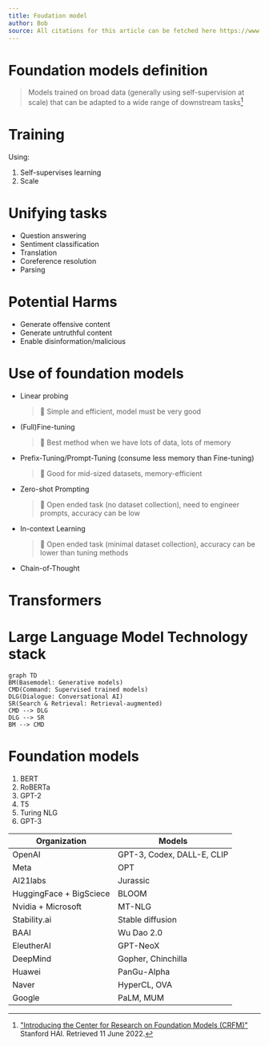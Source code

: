 ```yaml
---
title: Foudation model
author: Bob
source: All citations for this article can be fetched here https://www.youtube.com/watch?v=YzyBSDn3OQU
---
```


# Foundation models definition
> Models trained on broad data (generally using self-supervision at scale) that can be adapted to a wide range of downstream tasks[^1]
# Training
Using:
1. Self-supervises learning
2. Scale
# Unifying tasks
- Question answering
- Sentiment classification
- Translation
- Coreference resolution
- Parsing
# Potential Harms
- Generate offensive content
- Generate untruthful content
- Enable disinformation/malicious
# Use of foundation models
- Linear probing
  > :notebook:
  > Simple and efficient, model must be very good
- (Full)Fine-tuning
  > :notebook:
  > Best method when we have lots of data, lots of memory
- Prefix-Tuning/Prompt-Tuning (consume less memory than Fine-tuning)
  > :notebook:
  > Good for mid-sized datasets, memory-efficient
- Zero-shot Prompting
  > :notebook:
  > Open ended task (no dataset collection), need to engineer prompts, accuracy can be low
- In-context Learning
  > :notebook:
  > Open ended task (minimal dataset collection), accuracy can be lower than tuning methods
- Chain-of-Thought

# Transformers
# Large Language Model Technology stack
```mermaid
graph TD
BM(Basemodel: Generative models)
CMD(Command: Supervised trained models)
DLG(Dialogue: Conversational AI)
SR(Search & Retrieval: Retrieval-augmented)
CMD --> DLG
DLG --> SR
BM --> CMD
```

# Foundation models
1. BERT
2. RoBERTa
3. GPT-2
4. T5
5. Turing NLG
6. GPT-3

| Organization | Models |
|---|---|
| OpenAI | GPT-3, Codex, DALL-E, CLIP |
| Meta | OPT |
| AI21labs | Jurassic |
| HuggingFace + BigSciece | BLOOM |
| Nvidia + Microsoft | MT-NLG |
| Stability.ai | Stable diffusion |
| BAAI | Wu Dao 2.0 |
| EleutherAI | GPT-NeoX |
| DeepMind | Gopher, Chinchilla |
| Huawei | PanGu-Alpha |
| Naver | HyperCL, OVA |
| Google | PaLM, MUM |
[^1]: ["Introducing the Center for Research on Foundation Models (CRFM)"](https://hai.stanford.edu/news/introducing-center-research-foundation-models-crfm) Stanford HAI. Retrieved 11 June 2022.
